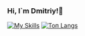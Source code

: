 ### Hi, I`m Dmitriy!👋
[![My Skills](https://skills.thijs.gg/icons?i=js,html,css,vs)](https://skills.thijs.gg)
[![Топ Langs](https://github-readme-stats.vercel.app/api/top-langs/?username=Loner789&layout=compact)](https://github.com/anuraghazra/github-readme-stats)
